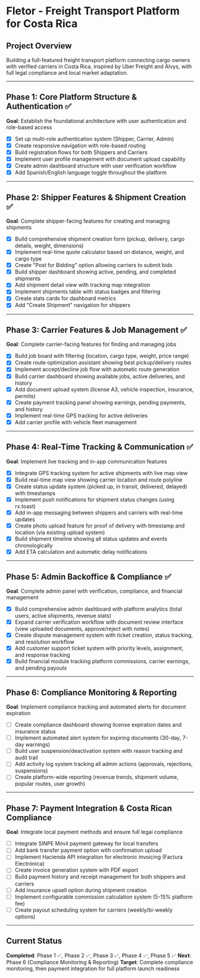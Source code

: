 # Fletor - Freight Transport Platform for Costa Rica

## Project Overview
Building a full-featured freight transport platform connecting cargo owners with verified carriers in Costa Rica, inspired by Uber Freight and Alvys, with full legal compliance and local market adaptation.

---

## Phase 1: Core Platform Structure & Authentication ✅
**Goal**: Establish the foundational architecture with user authentication and role-based access

- [x] Set up multi-role authentication system (Shipper, Carrier, Admin)
- [x] Create responsive navigation with role-based routing
- [x] Build registration flows for both Shippers and Carriers
- [x] Implement user profile management with document upload capability
- [x] Create admin dashboard structure with user verification workflow
- [x] Add Spanish/English language toggle throughout the platform

---

## Phase 2: Shipper Features & Shipment Creation ✅
**Goal**: Complete shipper-facing features for creating and managing shipments

- [x] Build comprehensive shipment creation form (pickup, delivery, cargo details, weight, dimensions)
- [x] Implement real-time quote calculator based on distance, weight, and cargo type
- [x] Create "Post for Bidding" option allowing carriers to submit bids
- [x] Build shipper dashboard showing active, pending, and completed shipments
- [x] Add shipment detail view with tracking map integration
- [x] Implement shipments table with status badges and filtering
- [x] Create stats cards for dashboard metrics
- [x] Add "Create Shipment" navigation for shippers

---

## Phase 3: Carrier Features & Job Management ✅
**Goal**: Complete carrier-facing features for finding and managing jobs

- [x] Build job board with filtering (location, cargo type, weight, price range)
- [x] Create route optimization assistant showing best pickup/delivery routes
- [x] Implement accept/decline job flow with automatic route generation
- [x] Build carrier dashboard showing available jobs, active deliveries, and history
- [x] Add document upload system (license A3, vehicle inspection, insurance, permits)
- [x] Create payment tracking panel showing earnings, pending payments, and history
- [x] Implement real-time GPS tracking for active deliveries
- [x] Add carrier profile with vehicle fleet management

---

## Phase 4: Real-Time Tracking & Communication ✅
**Goal**: Implement live tracking and in-app communication features

- [x] Integrate GPS tracking system for active shipments with live map view
- [x] Build real-time map view showing carrier location and route polyline
- [x] Create status update system (picked up, in transit, delivered, delayed) with timestamps
- [x] Implement push notifications for shipment status changes (using rx.toast)
- [x] Add in-app messaging between shippers and carriers with real-time updates
- [x] Create photo upload feature for proof of delivery with timestamp and location (via existing upload system)
- [x] Build shipment timeline showing all status updates and events chronologically
- [x] Add ETA calculation and automatic delay notifications

---

## Phase 5: Admin Backoffice & Compliance ✅
**Goal**: Complete admin panel with verification, compliance, and financial management

- [x] Build comprehensive admin dashboard with platform analytics (total users, active shipments, revenue stats)
- [x] Expand carrier verification workflow with document review interface (view uploaded documents, approve/reject with notes)
- [x] Create dispute management system with ticket creation, status tracking, and resolution workflow
- [x] Add customer support ticket system with priority levels, assignment, and response tracking
- [x] Build financial module tracking platform commissions, carrier earnings, and pending payouts

---

## Phase 6: Compliance Monitoring & Reporting
**Goal**: Implement compliance tracking and automated alerts for document expiration

- [ ] Create compliance dashboard showing license expiration dates and insurance status
- [ ] Implement automated alert system for expiring documents (30-day, 7-day warnings)
- [ ] Build user suspension/deactivation system with reason tracking and audit trail
- [ ] Add activity log system tracking all admin actions (approvals, rejections, suspensions)
- [ ] Create platform-wide reporting (revenue trends, shipment volume, popular routes, user growth)

---

## Phase 7: Payment Integration & Costa Rican Compliance
**Goal**: Integrate local payment methods and ensure full legal compliance

- [ ] Integrate SINPE Móvil payment gateway for local transfers
- [ ] Add bank transfer payment option with confirmation upload
- [ ] Implement Hacienda API integration for electronic invoicing (Factura Electrónica)
- [ ] Create invoice generation system with PDF export
- [ ] Build payment history and receipt management for both shippers and carriers
- [ ] Add insurance upsell option during shipment creation
- [ ] Implement configurable commission calculation system (5-15% platform fee)
- [ ] Create payout scheduling system for carriers (weekly/bi-weekly options)

---

## Current Status
**Completed**: Phase 1 ✅, Phase 2 ✅, Phase 3 ✅, Phase 4 ✅, Phase 5 ✅
**Next**: Phase 6 (Compliance Monitoring & Reporting)
**Target**: Complete compliance monitoring, then payment integration for full platform launch readiness